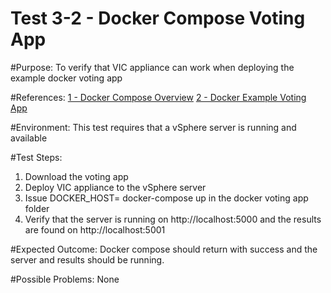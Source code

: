 Test 3-2 - Docker Compose Voting App
=======

#Purpose:
To verify that VIC appliance can work when deploying the example docker voting app

#References:
[1 - Docker Compose Overview](https://docs.docker.com/compose/overview/)
[2 - Docker Example Voting App](https://github.com/docker/example-voting-app)

#Environment:
This test requires that a vSphere server is running and available

#Test Steps:
1. Download the voting app
2. Deploy VIC appliance to the vSphere server
3. Issue DOCKER_HOST=<VCH IP> docker-compose up in the docker voting app folder
4. Verify that the server is running on http://localhost:5000 and the results are found on http://localhost:5001

#Expected Outcome:
Docker compose should return with success and the server and results should be running.

#Possible Problems:
None